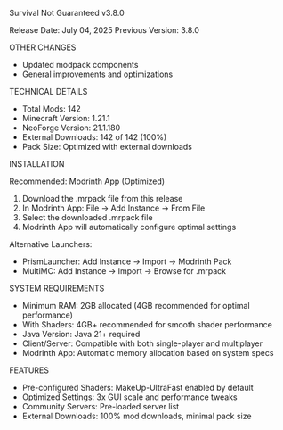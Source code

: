 Survival Not Guaranteed v3.8.0

Release Date: July 04, 2025
Previous Version: 3.8.0

OTHER CHANGES

- Updated modpack components
- General improvements and optimizations

TECHNICAL DETAILS

- Total Mods: 142
- Minecraft Version: 1.21.1
- NeoForge Version: 21.1.180
- External Downloads: 142 of 142 (100%)
- Pack Size: Optimized with external downloads

INSTALLATION

Recommended: Modrinth App (Optimized)
1. Download the .mrpack file from this release
2. In Modrinth App: File → Add Instance → From File
3. Select the downloaded .mrpack file
4. Modrinth App will automatically configure optimal settings

Alternative Launchers:
- PrismLauncher: Add Instance → Import → Modrinth Pack
- MultiMC: Add Instance → Import → Browse for .mrpack

SYSTEM REQUIREMENTS

- Minimum RAM: 2GB allocated (4GB recommended for optimal performance)
- With Shaders: 4GB+ recommended for smooth shader performance
- Java Version: Java 21+ required
- Client/Server: Compatible with both single-player and multiplayer
- Modrinth App: Automatic memory allocation based on system specs

FEATURES

- Pre-configured Shaders: MakeUp-UltraFast enabled by default
- Optimized Settings: 3x GUI scale and performance tweaks
- Community Servers: Pre-loaded server list
- External Downloads: 100% mod downloads, minimal pack size

